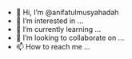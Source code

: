 - 👋 Hi, I’m @anifatulmusyahadah
- 👀 I’m interested in ...
- 🌱 I’m currently learning ...
- 💞️ I’m looking to collaborate on ...
- 📫 How to reach me ...

<!---
anifatulmusyahadah/anifatulmusyahadah is a ✨ special ✨ repository because its `README.md` (this file) appears on your GitHub profile.
You can click the Preview link to take a look at your changes.
--->

